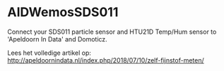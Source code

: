 # AIDWemosSDS011
Connect your SDS011 particle sensor and HTU21D Temp/Hum sensor to 'Apeldoorn In Data' and Domoticz.

Lees het volledige artikel op: http://apeldoornindata.nl/index.php/2018/07/10/zelf-fijnstof-meten/
